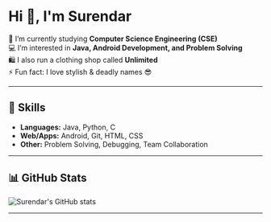 # Hi 👋, I'm Surendar 

🌱 I’m currently studying **Computer Science Engineering (CSE)**  
💻 I’m interested in **Java, Android Development, and Problem Solving**  
🛍️ I also run a clothing shop called **Unlimited**  
⚡ Fun fact: I love stylish & deadly names 😎  

---

## 🚀 Skills
- **Languages:** Java, Python, C  
- **Web/Apps:** Android, Git, HTML, CSS  
- **Other:** Problem Solving, Debugging, Team Collaboration  

---

## 📊 GitHub Stats
![Surendar's GitHub stats](https://github-readme-stats.vercel.app/api?username=your-username&show_icons=true&theme=radical)  

---

